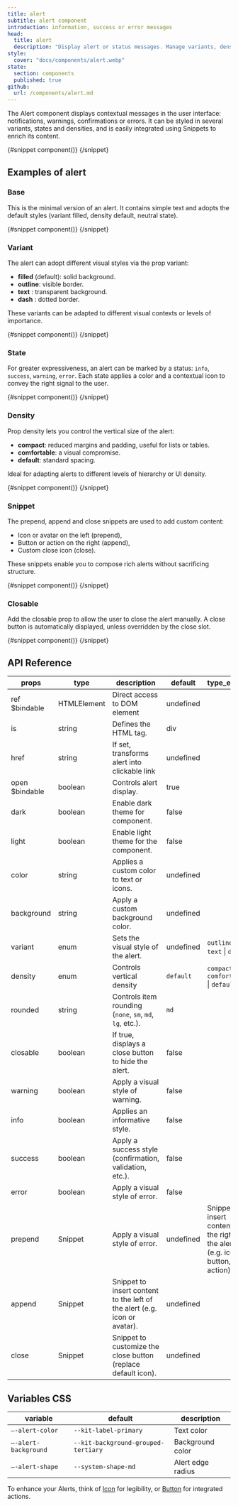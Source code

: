 ```yaml
---
title: alert
subtitle: alert component
introduction: information, success or error messages
head:
  title: alert
  description: "Display alert or status messages. Manage variants, densities and info types for effective user feedback."
style:
  cover: "docs/components/alert.webp"
state:
  section: components
  published: true
github:
  url: /components/alert.md
---
```


<script>
    import { Sandbox } from '$lib/components/index.js';
    // components
    import AlertBase from "$lib/components/docs/alert/alert-base.svelte";
    import AlertBaseCode from "$lib/components/docs/alert/alert-base.svelte?raw";
    import AlertClosable from "$lib/components/docs/alert/alert-closable.svelte";
    import AlertClosableCode from "$lib/components/docs/alert/alert-closable.svelte?raw";
    import AlertDensity from "$lib/components/docs/alert/alert-density.svelte";
    import AlertDensityCode from "$lib/components/docs/alert/alert-density.svelte?raw";
    import AlertSnippet from "$lib/components/docs/alert/alert-snippet.svelte";
    import AlertSnippetCode from "$lib/components/docs/alert/alert-snippet.svelte?raw";
    import AlertState from "$lib/components/docs/alert/alert-state.svelte";
    import AlertStateCode from "$lib/components/docs/alert/alert-state.svelte?raw";
    import AlertVariant from "$lib/components/docs/alert/alert-variant.svelte";
    import AlertVariantCode from "$lib/components/docs/alert/alert-variant.svelte?raw";
</script>

The Alert component displays contextual messages in the user interface: notifications, warnings, confirmations or errors.
It can be styled in several variants, states and densities, and is easily integrated using Snippets to enrich its content.

<Sandbox name="alert-sandbox" code={AlertBaseCode} presentation>
	{#snippet component()}
		<AlertBase/>
	{/snippet}
</Sandbox>

## Examples of alert

### Base

This is the minimal version of an alert. It contains simple text and adopts the default styles (variant filled, density default, neutral state).

<Sandbox name="alert-base-sandbox" code={AlertBaseCode}>
	{#snippet component()}
		<AlertBase/>
	{/snippet}
</Sandbox>

### Variant

The alert can adopt different visual styles via the prop variant:

- **filled** (default): solid background.
- **outline**: visible border.
- **text** : transparent background.
- **dash** : dotted border.

These variants can be adapted to different visual contexts or levels of importance.

<Sandbox name="alert-variant-sandbox" code={AlertVariantCode}>
	{#snippet component()}
		<AlertVariant/>
	{/snippet}
</Sandbox>

### State

For greater expressiveness, an alert can be marked by a status: `info`, `success`, `warning`, `error`.
Each state applies a color and a contextual icon to convey the right signal to the user.

<Sandbox name="alert-state-sandbox" code={AlertStateCode}>
	{#snippet component()}
		<AlertState/>
	{/snippet}
</Sandbox>

### Density

Prop density lets you control the vertical size of the alert:

- **compact**: reduced margins and padding, useful for lists or tables.
- **comfortable**: a visual compromise.
- **default**: standard spacing.

Ideal for adapting alerts to different levels of hierarchy or UI density.

<Sandbox name="alert-density-sandbox" code={AlertDensityCode}>
	{#snippet component()}
		<AlertDensity/>
	{/snippet}
</Sandbox>

### Snippet

The prepend, append and close snippets are used to add custom content:

- Icon or avatar on the left (prepend),
- Button or action on the right (append),
- Custom close icon (close).

These snippets enable you to compose rich alerts without sacrificing structure.

<Sandbox name="alert-snippet-sandbox" code={AlertSnippetCode}>
	{#snippet component()}
		<AlertSnippet/>
	{/snippet}
</Sandbox>

### Closable

Add the closable prop to allow the user to close the alert manually.
A close button is automatically displayed, unless overridden by the close slot.

<Sandbox name="alert-closable-sandbox" code={AlertClosableCode}>
	{#snippet component()}
		<AlertClosable/>
	{/snippet}
</Sandbox>

## API Reference

| props          | type        | description                                                               | default   | type_extend                                                                     |
| -------------- | ----------- | ------------------------------------------------------------------------- | --------- | ------------------------------------------------------------------------------- |
| ref $bindable  | HTMLElement | Direct access to DOM element                                              | undefined |                                                                                 |
| is             | string      | Defines the HTML tag.                                                     | div       |                                                                                 |
| href           | string      | If set, transforms alert into clickable link                              | undefined |                                                                                 |
| open $bindable | boolean     | Controls alert display.                                                   | true      |                                                                                 |
| dark           | boolean     | Enable dark theme for component.                                          | false     |                                                                                 |
| light          | boolean     | Enable light theme for the component.                                     | false     |                                                                                 |
| color          | string      | Applies a custom color to text or icons.                                  | undefined |                                                                                 |
| background     | string      | Apply a custom background color.                                          | undefined |                                                                                 |
| variant        | enum        | Sets the visual style of the alert.                                       | undefined | `outline` \| `text` \| `dash`                                                   |
| density        | enum        | Controls vertical density                                                 | `default` | `compact` \| `comfortable` \| `default`                                         |
| rounded        | string      | Controls item rounding (`none`, `sm`, `md`, `lg`, etc.).                  | `md`      |                                                                                 |
| closable       | boolean     | If true, displays a close button to hide the alert.                       | false     |                                                                                 |
| warning        | boolean     | Apply a visual style of warning.                                          | false     |                                                                                 |
| info           | boolean     | Applies an informative style.                                             | false     |                                                                                 |
| success        | boolean     | Apply a success style (confirmation, validation, etc.).                   | false     |                                                                                 |
| error          | boolean     | Apply a visual style of error.                                            | false     |                                                                                 |
| prepend        | Snippet     | Apply a visual style of error.                                            | undefined | Snippet to insert content to the right of the alert (e.g. icon, button, action) |
| append         | Snippet     | Snippet to insert content to the left of the alert (e.g. icon or avatar). | undefined |                                                                                 |
| close          | Snippet     | Snippet to customize the close button (replace default icon).             | undefined |                                                                                 |

## Variables CSS

| variable             | default                             | description       |
| -------------------- | ----------------------------------- | ----------------- |
| `–-alert-color`      | `--kit-label-primary`               | Text color        |
| `–-alert-background` | `--kit-background-grouped-tertiary` | Background color  |
| `–-alert-shape`      | `--system-shape-md`                 | Alert edge radius |

To enhance your Alerts, think of [Icon](/docs/components/icon) for legibility, or [Button](/docs/components/button) for integrated actions.
